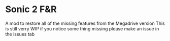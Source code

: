 # Sonic 2 F&R
 A mod to restore all of the missing features from the Megadrive version
 This is still verry WIP if you notice some thing missing please make an issue in the issues tab
